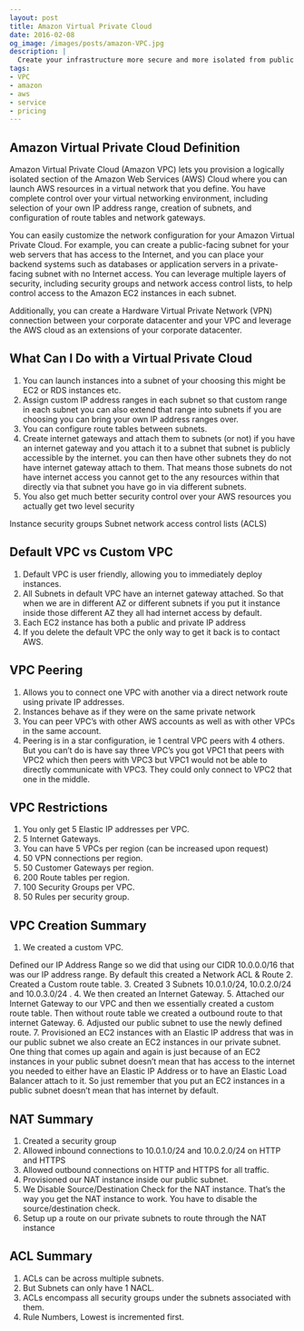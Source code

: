 ```yaml
---
layout: post
title: Amazon Virtual Private Cloud
date: 2016-02-08
og_image: /images/posts/amazon-VPC.jpg
description: |
  Create your infrastructure more secure and more isolated from public cloud.
tags:
- VPC
- amazon
- aws
- service
- pricing
---
```


## Amazon Virtual Private Cloud Definition

Amazon Virtual Private Cloud (Amazon VPC) lets you provision a logically isolated section of the Amazon Web Services (AWS) Cloud where you can launch AWS resources in a virtual network that you define. You have complete control over your virtual networking environment, including selection of your own IP address range, creation of subnets, and configuration of route tables and network gateways.

You can easily customize the network configuration for your Amazon Virtual Private Cloud. For example, you can create a public-facing subnet for your web servers that has access to the Internet, and you can place your backend systems such as databases or application servers in a private-facing subnet with no Internet access. You can leverage multiple layers of security, including security groups and network access control lists, to help control access to the Amazon EC2 instances in each subnet.

Additionally, you can create a Hardware Virtual Private Network (VPN) connection between your corporate datacenter and your VPC and leverage the AWS cloud as an extensions of your corporate datacenter.

What Can I Do with a Virtual Private Cloud
---
 1. You can launch instances into a subnet of your choosing this might be EC2 or RDS instances etc.
 2. Assign custom IP address ranges in each subnet so that custom range in each subnet you can also extend that range into subnets if you are choosing you can bring your own  IP address ranges over.
 3. You can configure route tables between subnets.
 4. Create internet gateways and attach them to subnets (or not) if you have an internet gateway and you attach it to a subnet that subnet is publicly accessible by the internet. you can then have other subnets they do not have internet gateway attach to them. That means those subnets do not have internet access you cannot get to the any resources within that directly via that subnet you have go in via different subnets.
 5. You also get much better security control over your AWS resources you actually get two level security

<span>Instance security groups</span>
<span>Subnet network access control lists (ACLS)</span>

Default VPC vs Custom VPC
---
1. Default VPC is user friendly, allowing you to immediately deploy instances.
2. All Subnets in default VPC have an internet gateway attached. So that when we are in different AZ or different subnets if you put it instance inside those different AZ they all had internet access by default.
3. Each EC2 instance has both a public and private IP address
4. If you delete the default VPC the only way to get it back is to contact AWS.

VPC Peering
---
1. Allows you to connect one VPC with another via a direct network route using private IP addresses.
2. Instances behave as if they were on the same private network
3. You can peer VPC’s with other AWS accounts as well as with other VPCs in the same account.
4. Peering is in a star configuration, ie 1 central VPC peers with 4 others. But you can’t do is have say three VPC’s you got VPC1 that peers with VPC2 which then peers with VPC3 but VPC1 would not be able to directly communicate with VPC3. They could only connect to VPC2 that one in the middle.

VPC Restrictions
---
1. You only get 5 Elastic IP addresses per VPC.
2. 5 Internet Gateways.
3. You can have 5 VPCs per region (can be increased upon request)
4. 50 VPN connections per region.
5. 50 Customer Gateways per region.
6. 200 Route tables per region.
7. 100 Security Groups per VPC.
8. 50 Rules per security group.

VPC Creation Summary
---
  1. We created a custom VPC.
      
<span>Defined our IP Address Range so we did that using our CIDR 10.0.0.0/16 that was our IP address range.</span>
<span>By default this created a Network ACL & Route</span>
  2. Created a Custom route table.
  3. Created 3 Subnets 10.0.1.0/24, 10.0.2.0/24 and 10.0.3.0/24 .
  4. We then created an Internet Gateway.
  5. Attached our Internet Gateway to our VPC and then we essentially created a custom route table. Then without route table we created a outbound route to that internet Gateway.
  6. Adjusted our public subnet to use the newly defined route.
  7. Provisioned an EC2 instances with an Elastic IP address that was in our public subnet we also create an EC2 instances in our private subnet. One thing that comes up again and again is just because of an EC2 instances in your public subnet doesn’t mean that has access to the internet you needed to either have an Elastic IP Address or to have an Elastic Load Balancer attach to it. So just remember that you put an EC2 instances in a public subnet doesn’t mean that has internet by default.

NAT Summary
---
1. Created a security group
2. Allowed inbound connections to 10.0.1.0/24 and 10.0.2.0/24 on HTTP and HTTPS
3. Allowed outbound connections on HTTP and HTTPS for all traffic.
4. Provisioned our NAT instance inside our public subnet.
5. We Disable Source/Destination Check for the NAT instance. That’s the way you get the NAT instance to work. You have to disable the source/destination check.
6. Setup up a route on our private subnets to route through the NAT instance    

ACL Summary
---
1. ACLs can be across multiple subnets.
2. But Subnets can only have 1 NACL.
3. ACLs encompass all security groups under the subnets associated with them.
4. Rule Numbers, Lowest is incremented first.



